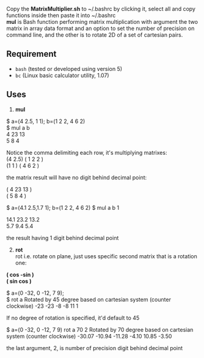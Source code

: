 Copy the **MatrixMultiplier.sh** to ~/.bashrc by clicking it, select all and copy functions inside then paste it into ~/.bashrc   
**mul** is Bash function performing matrix multiplication with argument the two matrix in array data format and an option to set the number of precision on command line, and the other is to rotate 2D of a set of cartesian pairs.  

## Requirement  
  - `bash` (tested or developed using version 5)  
  - `bc` (Linux basic calculator utility, 1.07)   

## Uses
1. **mul**

  $ a=(4 2.5, 1 1); b=(1 2 2, 4 6 2)   
  $ mul a b   
  4 23 13   
  5 8 4   

Notice the comma delimiting each row, it's multiplying matrixes:   
(4  2.5)   ( 1 2 2 )   
(1   1 )   ( 4 6 2 )   

the matrix result will have no digit behind decimal point:   

( 4 23 13 )   
( 5  8   4  )  

  $ a=(4.1 2.5,1.7 1); b=(1 2 2, 4 6 2)
  $ mul a b 1

  14.1 23.2 13.2   
  5.7 9.4 5.4   

the result having 1 digit behind decimal point   

2. **rot**   
rot i.e. rotate on plane, just uses specific second matrix that is a rotation one:  

**( cos -sin )   
( sin cos )**

  $ a=(0 -32, 0 -12, 7 9);   
  $ rot a 
  Rotated by 45 degree based on cartesian system (counter clockwise) 
  -23 -23 
  -8 -8 
  11 1

If no degree of rotation is specified, it'd default to 45   

  $ a=(0 -32, 0 -12, 7 9)
  rot a 70 2
  Rotated by 70 degree based on cartesian system (counter clockwise)
  -30.07 -10.94 
  -11.28 -4.10 
  10.85 -3.50 

the last argument, 2, is number of precision digit behind decimal point 
